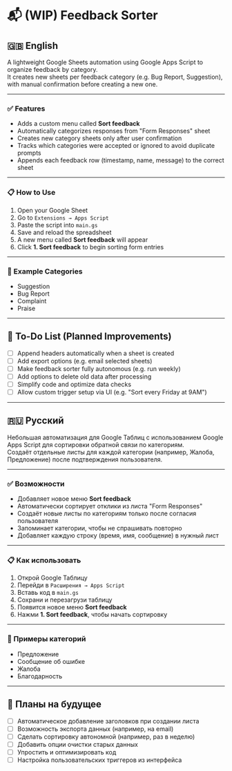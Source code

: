 # 📬 (WIP) Feedback Sorter

## 🇬🇧 English

A lightweight Google Sheets automation using Google Apps Script to organize feedback by category.  
It creates new sheets per feedback category (e.g. Bug Report, Suggestion), with manual confirmation before creating a new one.

---

### ✅ Features

- Adds a custom menu called **Sort feedback**
- Automatically categorizes responses from "Form Responses" sheet
- Creates new category sheets only after user confirmation
- Tracks which categories were accepted or ignored to avoid duplicate prompts
- Appends each feedback row (timestamp, name, message) to the correct sheet

---

### 📋 How to Use

1. Open your Google Sheet  
2. Go to `Extensions → Apps Script`  
3. Paste the script into `main.gs`  
4. Save and reload the spreadsheet  
5. A new menu called **Sort feedback** will appear  
6. Click **1. Sort feedback** to begin sorting form entries  

---

### 🧪 Example Categories

- Suggestion  
- Bug Report  
- Complaint  
- Praise  

---

## 🔧 To-Do List (Planned Improvements)

- [ ] Append headers automatically when a sheet is created  
- [ ] Add export options (e.g. email selected sheets)  
- [ ] Make feedback sorter fully autonomous (e.g. run weekly)  
- [ ] Add options to delete old data after processing  
- [ ] Simplify code and optimize data checks  
- [ ] Allow custom trigger setup via UI (e.g. "Sort every Friday at 9AM")  

---

## 🇷🇺 Русский

Небольшая автоматизация для Google Таблиц с использованием Google Apps Script для сортировки обратной связи по категориям.  
Создаёт отдельные листы для каждой категории (например, Жалоба, Предложение) после подтверждения пользователя.

---

### ✅ Возможности

- Добавляет новое меню **Sort feedback**  
- Автоматически сортирует отклики из листа "Form Responses"  
- Создаёт новые листы по категориям только после согласия пользователя  
- Запоминает категории, чтобы не спрашивать повторно  
- Добавляет каждую строку (время, имя, сообщение) в нужный лист  

---

### 📋 Как использовать

1. Открой Google Таблицу  
2. Перейди в `Расширения → Apps Script`  
3. Вставь код в `main.gs`  
4. Сохрани и перезагрузи таблицу  
5. Появится новое меню **Sort feedback**  
6. Нажми **1. Sort feedback**, чтобы начать сортировку  

---

### 🧪 Примеры категорий

- Предложение  
- Сообщение об ошибке  
- Жалоба  
- Благодарность  

---

## 🔧 Планы на будущее

- [ ] Автоматическое добавление заголовков при создании листа  
- [ ] Возможность экспорта данных (например, на email)  
- [ ] Сделать сортировку автономной (например, раз в неделю)  
- [ ] Добавить опции очистки старых данных  
- [ ] Упростить и оптимизировать код  
- [ ] Настройка пользовательских триггеров из интерфейса  
